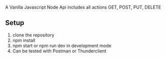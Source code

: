 A Vanilla Javascript Node Api includes all actions GET, POST, PUT, DELETE

## Setup

1. clone the repository
1. npm install
1. npm start or npm run dev in development mode
1. Can be tested with Postman or Thunderclient
